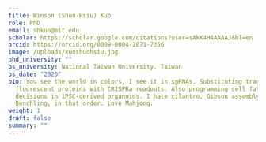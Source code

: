 ```yaml
---
title: Winson (Shuo-Hsiu) Kuo
role: PhD
email: shkuo@mit.edu
scholar: https://scholar.google.com/citations?user=sAkK4H4AAAAJ&hl=en
orcid: https://orcid.org/0009-0004-2071-7356
image: /uploads/kuoshuohsiu.jpg
phd_university: ""
bs_university: National Taiwan University, Taiwan
bs_date: "2020"
bio: You see the world in colors, I see it in sgRNAs. Substituting traditional
  fluorescent proteins with CRISPRa readouts. Also programming cell fate
  decisions in iPSC-derived organoids. I hate cilantro, Gibson assembly and
  Benchling, in that order. Love Mahjong.
weight: 1
draft: false
summary: ""
---
```

